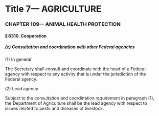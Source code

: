 
# Title 7— AGRICULTURE
### CHAPTER 109— ANIMAL HEALTH PROTECTION
#### § 8310. Cooperation
##### (e) Consultation and coordination with other Federal agencies

(1) In general

The Secretary shall consult and coordinate with the head of a Federal agency with respect to any activity that is under the jurisdiction of the Federal agency.

(2) Lead agency

Subject to the consultation and coordination requirement in paragraph (1), the Department of Agriculture shall be the lead agency with respect to issues related to pests and diseases of livestock.
